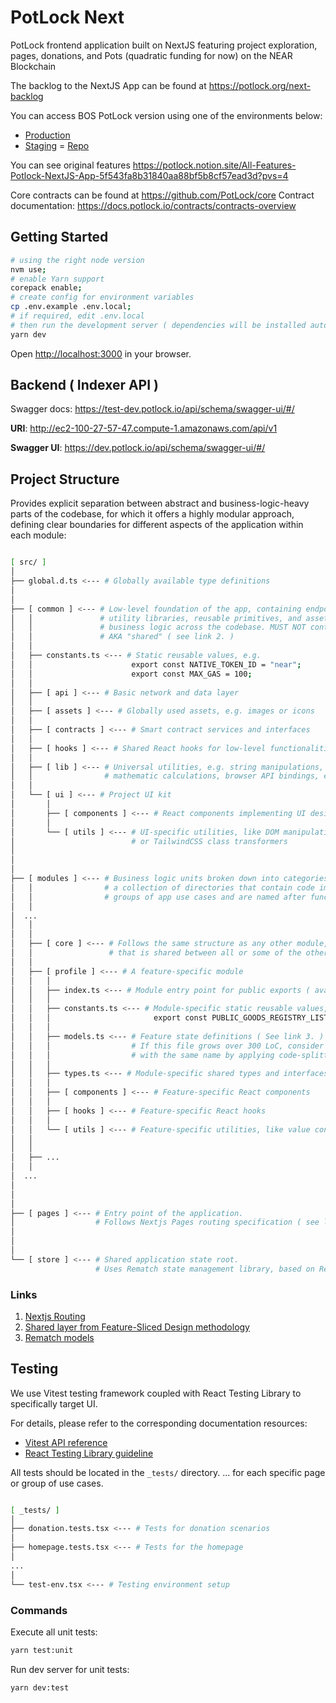# PotLock Next

PotLock frontend application built on NextJS featuring project exploration, pages, donations, and Pots (quadratic funding for now) on the NEAR Blockchain

The backlog to the NextJS App can be found at <https://potlock.org/next-backlog>

You can access BOS PotLock version using one of the environments below:

- [Production](https://bos.potlock.org/)
- [Staging](https://bos.potlock.org/staging.potlock.near/widget/IndexLoader)
= [Repo](https://github.com/potlock/bos-alem-app)

You can see original features <https://potlock.notion.site/All-Features-Potlock-NextJS-App-5f543fa8b31840aa88bf5b8cf57ead3d?pvs=4>

Core contracts can be found at <https://github.com/PotLock/core>
Contract documentation: <https://docs.potlock.io/contracts/contracts-overview>

## Getting Started

```bash
# using the right node version
nvm use;
# enable Yarn support
corepack enable;
# create config for environment variables
cp .env.example .env.local;
# if required, edit .env.local
# then run the development server ( dependencies will be installed automatically )
yarn dev
```

Open [http://localhost:3000](http://localhost:3000) in your browser.

## Backend ( Indexer API )

Swagger docs: <https://test-dev.potlock.io/api/schema/swagger-ui/#/>

**URI**: <http://ec2-100-27-57-47.compute-1.amazonaws.com/api/v1>

**Swagger UI**: <https://dev.potlock.io/api/schema/swagger-ui/#/>

## Project Structure

Provides explicit separation between abstract and business-logic-heavy parts of the codebase,
for which it offers a highly modular approach, defining clear boundaries for different
aspects of the application within each module:

```sh

[ src/ ]
│
├── global.d.ts <--- # Globally available type definitions
│
│
├── [ common ] <--- # Low-level foundation of the app, containing endpoint bindings,
│   │               # utility libraries, reusable primitives, and assets, used in layouts and
│   │               # business logic across the codebase. MUST NOT contain business logic by itself.
│   │               # AKA "shared" ( see link 2. )
│   │
│   ├── constants.ts <--- # Static reusable values, e.g.
│   │                      export const NATIVE_TOKEN_ID = "near";
│   │                      export const MAX_GAS = 100;
│   │
│   ├── [ api ] <--- # Basic network and data layer
│   │
│   ├── [ assets ] <--- # Globally used assets, e.g. images or icons
│   │
│   ├── [ contracts ] <--- # Smart contract services and interfaces
│   │
│   ├── [ hooks ] <--- # Shared React hooks for low-level functionalities
│   │
│   ├── [ lib ] <--- # Universal utilities, e.g. string manipulations,
│   │                # mathematic calculations, browser API bindings, etc.
│   │
│   └── [ ui ] <--- # Project UI kit
│       │
│       ├── [ components ] <--- # React components implementing UI design primitives
│       │
│       └── [ utils ] <--- # UI-specific utilities, like DOM manipulations
│                          # or TailwindCSS class transformers
│
│
│
├── [ modules ] <--- # Business logic units broken down into categories. Simply put, this is
│   │                # a collection of directories that contain code implementing specific
│   │                # groups of app use cases and are named after functionalities they provide.
│   │
│  ...
│   │
│   │
│   ├── [ core ] <--- # Follows the same structure as any other module, but contains business logic,
│   │                 # that is shared between all or some of the other modules
│   │
│   ├── [ profile ] <--- # A feature-specific module
│   │   │
│   │   ├── index.ts <--- # Module entry point for public exports ( available for external use )
│   │   │
│   │   ├── constants.ts <--- # Module-specific static reusable values, e.g.
│   │   │                       export const PUBLIC_GOODS_REGISTRY_LIST_ID = 1
│   │   │
│   │   ├── models.ts <--- # Feature state definitions ( See link 3. )
│   │   │                  # If this file grows over 300 LoC, consider turning it into a directory
│   │   │                  # with the same name by applying code-splitting techniques.
│   │   │
│   │   ├── types.ts <--- # Module-specific shared types and interfaces
│   │   │
│   │   ├── [ components ] <--- # Feature-specific React components
│   │   │
│   │   ├── [ hooks ] <--- # Feature-specific React hooks
│   │   │
│   │   └── [ utils ] <--- # Feature-specific utilities, like value converters or validators
│   │
│   │
│   ├── ...
│   │
│  ...
│
│
│
├── [ pages ] <--- # Entry point of the application.
│                  # Follows Nextjs Pages routing specification ( see link 1. )
│
│
│
└── [ store ] <--- # Shared application state root.
                   # Uses Rematch state management library, based on Redux.

```

### Links

1. [Nextjs Routing](https://nextjs.org/docs/pages/building-your-application/routing)
2. [Shared layer from Feature-Sliced Design methodology](https://feature-sliced.design/docs/reference/layers#shared)
3. [Rematch models](https://rematchjs.org/docs/api-reference/models)

## Testing

We use Vitest testing framework coupled with React Testing Library to specifically target UI.

For details, please refer to the corresponding documentation resources:

- [Vitest API reference](https://vitest.dev/api/)
- [React Testing Library guideline](https://testing-library.com/docs/react-testing-library/example-intro)

All tests should be located in the `_tests/` directory. ... for each specific page or group of use cases.

```bash

[ _tests/ ]
│
├── donation.tests.tsx <--- # Tests for donation scenarios
│
├── homepage.tests.tsx <--- # Tests for the homepage
│
...
│
└── test-env.tsx <--- # Testing environment setup

```

### Commands

Execute all unit tests:

```bash
yarn test:unit
```

Run dev server for unit tests:

```bash
yarn dev:test
```
